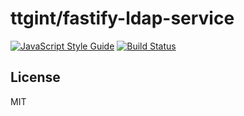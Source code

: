 # ttgint/fastify-ldap-service

[![JavaScript Style Guide](https://img.shields.io/badge/code_style-standard-brightgreen.svg)](https://standardjs.com) [![Build Status](https://travis-ci.org/ttgint/fastify-ldap-service.svg?branch=master)](https://travis-ci.org/ttgint/fastify-ldap-service)

## License

MIT
